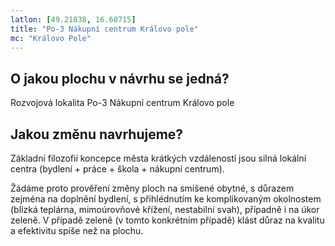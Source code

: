 ```yaml
---
latlon: [49.21838, 16.60715]
title: "Po-3 Nákupní centrum Královo pole"
mc: "Královo Pole"
---
```


## O jakou plochu v návrhu se jedná?

Rozvojová lokalita Po-3 Nákupní centrum Královo pole

## Jakou změnu navrhujeme?

Základní filozofií koncepce města krátkých vzdáleností jsou silná lokální centra (bydlení + práce + škola + nákupní centrum).

Žádáme proto prověření změny ploch na smíšené obytné, s důrazem zejména na doplnění bydlení, s přihlédnutím ke komplikovaným okolnostem (blízká teplárna, mimoúrovňové křížení, nestabilní svah), případně i na úkor zeleně. V případě zeleně (v tomto konkrétním případě) klást důraz na kvalitu a efektivitu spíše než na plochu.
